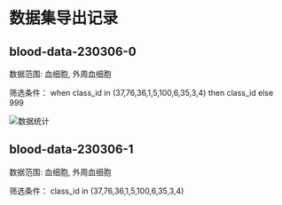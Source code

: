 # 数据集导出记录

## blood-data-230306-0

数据范围: 血细胞, 外周血细胞

筛选条件： when class_id in (37,76,36,1,5,100,6,35,3,4) then class_id else  999

![数据统计](static/Snipaste_2023-03-06_20-24-45.jpg)


## blood-data-230306-1

数据范围: 血细胞, 外周血细胞

筛选条件： class_id in (37,76,36,1,5,100,6,35,3,4)

